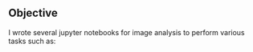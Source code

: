 Objective
---------

I wrote several jupyter notebooks for image analysis to perform various tasks such as:

